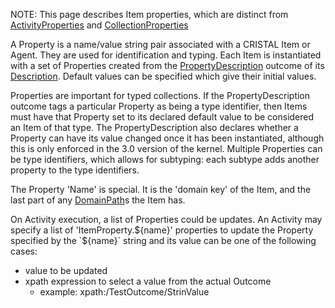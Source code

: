 NOTE: This page describes Item properties, which are distinct from [ActivityProperties](../ActivityProperties) and [CollectionProperties](../CollectionProperties)

A Property is a name/value string pair associated with a CRISTAL Item or Agent. They are used for identification and typing. Each Item is instantiated with a set of Properties created from the [PropertyDescription](../PropertyDescription) outcome of its [Description](../ItemDescription). Default values can be specified which give their initial values.

Properties are important for typed collections. If the PropertyDescription outcome tags a particular Property as being a type identifier, then Items must have that Property set to its declared default value to be considered an Item of that type. The PropertyDescription also declares whether a Property can have its value changed once it has been instantiated, although this is only enforced in the 3.0 version of the kernel. Multiple Properties can be type identifiers, which allows for subtyping: each subtype adds another property to the type identifiers.

The Property 'Name' is special. It is the 'domain key' of the Item, and the last part of any [DomainPath](../DomainPath)s the Item has.

On Activity execution, a list of Properties could be updates. An Activity may specify a list of 'ItemProperty.${name}' properties to update the Property specified by the `${name}` string and its value can be one of the following cases:

* value to be updated
* xpath expression to select a value from the actual Outcome
    * example: xpath:/TestOutcome/StrinValue